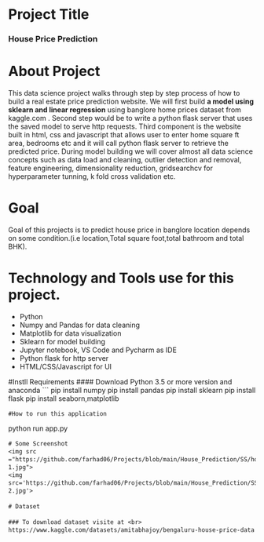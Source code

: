 # Project Title
### House Price Prediction
# About Project
This data science project walks through step by step process of how to build a real estate price prediction website. We will first build <b>a model using sklearn and linear regression</b> using banglore home prices dataset from <a>kaggle.com <a>. Second step would be to write a python flask server that uses the saved model to serve http requests. Third component is the website built in html, css and javascript that allows user to enter home square ft area, bedrooms etc  and it will call python flask server to retrieve the predicted price. During model building we will cover almost all data science concepts such as data load and cleaning, outlier detection and removal, feature engineering, dimensionality reduction, gridsearchcv for hyperparameter tunning, k fold cross validation etc.

# Goal 
Goal of this projects is to predict house price in banglore location depends on some condition.(i.e location,Total square foot,total bathroom and total BHK).

# Technology and Tools use for this project.
<ul>
<li>Python</li>
<li>Numpy and Pandas for data cleaning</li>
<li>Matplotlib for data visualization</li>
<li>Sklearn for model building</li>
<li>Jupyter notebook, VS Code and Pycharm as IDE</li>
<li> Python flask for http server</li>
<li>HTML/CSS/Javascript for UI</li>
</ul>
#Instll Requirements
#### Download Python 3.5 or more version and anaconda 
```
pip install numpy
pip install pandas
pip install sklearn
pip install flask
pip install seaborn,matplotlib

```
#How to run this application
```
python run app.py
```
# Some Screenshot 
<img src ="https://github.com/farhad06/Projects/blob/main/House_Prediction/SS/house-1.jpg">
<img src='https://github.com/farhad06/Projects/blob/main/House_Prediction/SS/house-2.jpg'>

# Dataset 

### To download dataset visite at <br>
https://www.kaggle.com/datasets/amitabhajoy/bengaluru-house-price-data

    
    
    
    
   
    

